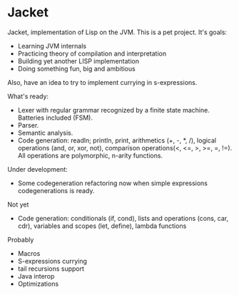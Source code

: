 Jacket
===

Jacket, implementation of Lisp on the JVM.
This is a pet project. It's goals:
* Learning JVM internals
* Practicing theory of compilation and interpretation
* Building yet another LISP implementation
* Doing something fun, big and ambitious

Also, have an idea to try to implement currying in s-expressions.

What's ready:
* Lexer with regular grammar recognized by a finite state machine. Batteries included (FSM).
* Parser.
* Semantic analysis.
* Code generation: readln; println, print, arithmetics (+, -, *, /), logical operations (and, or, xor, not), comparison operations(<, <=, >, >=, =, !=). All operations are polymorphic, n-arity functions.

Under development:
* Some codegeneration refactoring now when simple expressions codegenerations is ready.

Not yet
* Code generation: conditionals (if, cond), lists and operations (cons, car, cdr), variables and scopes (let, define), lambda functions

Probably
* Macros
* S-expressions currying
* tail recursions support
* Java interop
* Optimizations